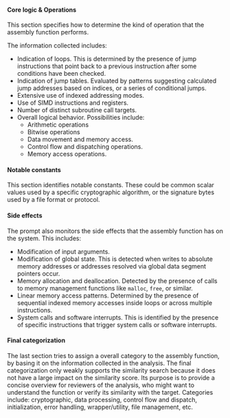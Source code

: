 #### Core logic & Operations

This section specifies how to determine the kind of operation that the assembly function performs.

The information collected includes:

- Indication of loops. This is determined by the presence of jump instructions that point back to a
    previous instruction after some conditions have been checked.
- Indication of jump tables. Evaluated by patterns suggesting calculated jump addresses based on
    indices, or a series of conditional jumps.
- Extensive use of indexed addressing modes.
- Use of SIMD instructions and registers.
- Number of distinct subroutine call targets.
- Overall logical behavior. Possibilities include:
  - Arithmetic operations
  - Bitwise operations
  - Data movement and memory access.
  - Control flow and dispatching operations.
  - Memory access operations.

#### Notable constants

This section identifies notable constants. These could be common scalar values used by a specific
cryptographic algorithm, or the signature bytes used by a file format or protocol.

#### Side effects

The prompt also monitors the side effects that the assembly function has on the system. This includes:

- Modification of input arguments.
- Modification of global state.
    This is detected when writes to absolute memory addresses or addresses resolved via global data segment pointers occur.
- Memory allocation and deallocation.
    Detected by the presence of calls to memory management functions like `malloc`, `free`, or similar.
- Linear memory access patterns.
    Determined by the presence of sequential indexed memory accesses inside loops or across multiple instructions.
- System calls and software interrupts.
    This is identified by the presence of specific instructions that trigger system calls or software interrupts.

#### Final categorization

The last section tries to assign a overall category to the assembly function, by basing it on the information
collected in the analysis. The final categorization only weakly supports the similarity search because it does
not have a large impact on the similarity score. Its purpose is to provide a concise overview for reviewers
of the analysis, who might want to understand the function or verify its similarity with the target.
Categories include: cryptographic, data processing, control flow and dispatch, initialization, error handling,
wrapper/utility, file management, etc.
